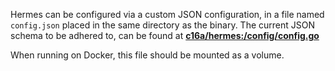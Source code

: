 Hermes can be configured via a custom JSON configuration, in a file named `config.json` placed in the same directory as the binary. 
The current JSON schema to be adhered to, can be found at [**c16a/hermes:/config/config.go**](https://github.com/c16a/hermes/blob/master/config/config.go)

When running on Docker, this file should be mounted as a volume.
